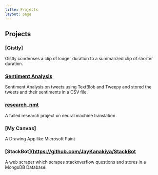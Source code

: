 ```yaml
---
title: Projects
layout: page
---
```


## Projects

### [Gistly]
Gistly condenses a clip of longer duration to a summarized clip of shorter duration.


### [Sentiment Analysis](https://github.com/JayKanakiya/sentiment_analysis)
Sentiment Analysis on tweets using TextBlob and Tweepy and stored the tweets and their sentiments in a CSV file.

### [research_nmt](https://github.com/vidursatija/research_nmt)
A failed research project on neural machine translation

### [My Canvas]
A Drawing App like Microsoft Paint

### [StackBot](https://github.com/JayKanakiya/StackBot
A web scraper which scrapes stackoverflow questions and stores in a MongoDB Database.


